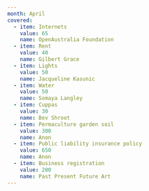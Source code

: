 ```yaml
---
month: April
covered:
  - item: Internets
    value: 65
    name: OpenAustralia Foundation
  - item: Rent
    value: 40 
    name: Gilbert Grace
  - item: Lights
    value: 50
    name: Jacqueline Kasunic
  - item: Water
    value: 50 
    name: Somaya Langley
  - item: Cuppas
    value: 30 
    name: Bev Shroot
  - item: Permaculture garden soil
    value: 300
    name: Anon
  - item: Public liability insurance policy
    value: 650
    name: Anon
  - item: Business registration 
    value: 200
    name: Past Present Future Art
---
```

